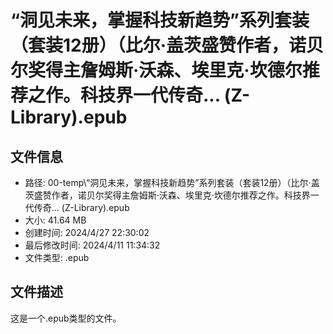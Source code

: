 ﻿# “洞见未来，掌握科技新趋势”系列套装（套装12册）（比尔·盖茨盛赞作者，诺贝尔奖得主詹姆斯·沃森、埃里克·坎德尔推荐之作。科技界一代传奇... (Z-Library).epub

## 文件信息
- 路径: 00-temp\“洞见未来，掌握科技新趋势”系列套装（套装12册）（比尔·盖茨盛赞作者，诺贝尔奖得主詹姆斯·沃森、埃里克·坎德尔推荐之作。科技界一代传奇... (Z-Library).epub
- 大小: 41.64 MB
- 创建时间: 2024/4/27 22:30:02
- 最后修改时间: 2024/4/11 11:34:32
- 文件类型: .epub

## 文件描述
这是一个.epub类型的文件。

